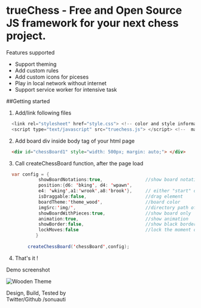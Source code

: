 # trueChess - Free and Open Source JS framework for your next chess project.

Features supported
- Support theming
- Add custom rules
- Add custom icons for piceses 
- Play in local network without internet
- Support service worker for intensive task


##Getting started

1.  Add/link following files
```java
  <link rel="stylesheet" href="style.css"> <!-- color and style information -->
  <script type="text/javascript" src="truechess.js"> </script> <!--  main js file -->
```

2.  Add board div inside body tag of your html page

```html
  <div id="chessBoard1" style="width: 500px; margin: auto;"> </div>
```

3.  Call createChessBoard function, after the page load

```java
  var config = {
			showBoardNotations:true,				//show board notations 1-8, a-f
			position:{d6: 'bking', d4: 'wpawn',
			e4: 'wking',a1:'wrook',a8:'brook'},     // either "start" or position object
			isDraggable:false,						//drag element			
			boardTheme:'theme_wood',				//board color
			imgSrc:'img/',							//directory path of icons
			showBoardWithPieces:true,				//show board only
			animation:true, 						//show animation 
			showBorder:false,						//show black border around the board
			lockMoves:false							//lock the moment of piceses
	       }
		
		createChessBoard('chessBoard',config);
 ```
 
4.  That's it !


Demo screenshot

![Wooden Theme](https://github.com/sonuauti/trueChess/blob/main/examples/screenshot.png)


Design, Build, Tested by   
Twitter/Github /sonuauti
